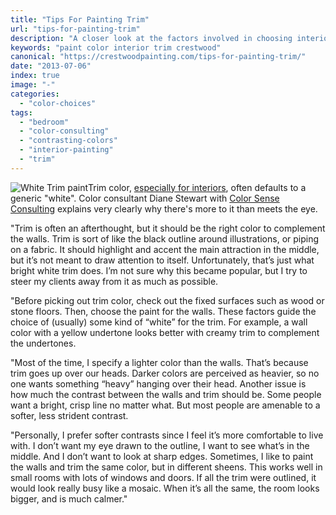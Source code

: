 ```yaml
---
title: "Tips For Painting Trim"
url: "tips-for-painting-trim"
description: "A closer look at the factors involved in choosing interior trim paint colors."
keywords: "paint color interior trim crestwood"
canonical: "https://crestwoodpainting.com/tips-for-painting-trim/"
date: "2013-07-06"
index: true
image: "-"
categories:
  - "color-choices"
tags:
  - "bedroom"
  - "color-consulting"
  - "contrasting-colors"
  - "interior-painting"
  - "trim"
---
```


![White Trim paint](/images/white-trim-paint.webp)Trim color, [especially for interiors](/interior-painter-kansas-city/), often defaults to a generic "white". Color consultant Diane Stewart with [Color Sense Consulting](http://www.colorsenseconsulting.com/) explains very clearly why there's more to it than meets the eye.

"Trim is often an afterthought, but it should be the right color to complement the walls. Trim is sort of like the black outline around illustrations, or piping on a fabric. It should highlight and accent the main attraction in the middle, but it’s not meant to draw attention to itself. Unfortunately, that’s just what bright white trim does. I’m not sure why this became popular, but I try to steer my clients away from it as much as possible.

"Before picking out trim color, check out the fixed surfaces such as wood or stone floors. Then, choose the paint for the walls. These factors guide the choice of (usually) some kind of “white” for the trim. For example, a wall color with a yellow undertone looks better with creamy trim to complement the undertones.

"Most of the time, I specify a lighter color than the walls. That’s because trim goes up over our heads. Darker colors are perceived as heavier, so no one wants something “heavy” hanging over their head. Another issue is how much the contrast between the walls and trim should be. Some people want a bright, crisp line no matter what. But most people are amenable to a softer, less strident contrast.

"Personally, I prefer softer contrasts since I feel it’s more comfortable to live with. I don’t want my eye drawn to the outline, I want to see what’s in the middle. And I don’t want to look at sharp edges. Sometimes, I like to paint the walls and trim the same color, but in different sheens. This works well in small rooms with lots of windows and doors. If all the trim were outlined, it would look really busy like a mosaic. When it’s all the same, the room looks bigger, and is much calmer."
